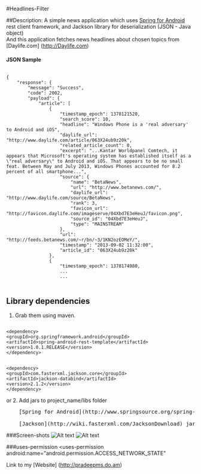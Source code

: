 #Headlines-Filter


##Description:
A simple news application which uses [Spring for Android](http://www.springsource.org/spring-android) rest client 
framework, and Jackson library for deserialization (JSON - Java object)<br />
And this application fetches news headlines about chosen topics from [Daylife.com] (http://Daylife.com)

#### JSON Sample
<pre>
<code>
{
    "response": {
        "message": "Success",
        "code": 2002,
        "payload": {
            "article": [
                {
                    "timestamp_epoch": 1378121520,
                    "search_score": 10,
                    "headline": "Windows Phone is a 'real adversary' to Android and iOS",
                    "daylife_url": "http://www.daylife.com/article/063X24ub9z20k",
                    "related_article_count": 0,
                    "excerpt": "...Kantar Worldpanel Comtech, it appears that Microsoft's operating system has established itself as a \"real adversary\" to Android and iOS. That appears to be no small feat. Between May and July 2013, Windows Phones accounted for 8.2 percent of all smartphone...",
                    "source": {
                        "name": "BetaNews",
                        "url": "http://www.betanews.com/",
                        "daylife_url": "http://www.daylife.com/source/BetaNews",
                        "rank": 3,
                        "favicon_url": "http://favicon.daylife.com/imageserve/04Xbd7E3eHeuJ/favicon.png",
                        "source_id": "04Xbd7E3eHeuJ",
                        "type": "MAINSTREAM"
                    },
                    "url": "http://feeds.betanews.com/~r/bn/~3/1KN2ozEOMeY/",
                    "timestamp": "2013-09-02 11:32:00",
                    "article_id": "063X24ub9z20k"
                },
                {
                    "timestamp_epoch": 1378174980,
                    ...
                    ...
</code>
</pre>

## Library dependencies
1. Grab them using maven.
<pre><code>
&lt;dependency&gt;
&lt;groupId&gt;org.springframework.android&lt;/groupId&gt;
&lt;artifactId&gt;spring-android-rest-template&lt;/artifactId&gt;
&lt;version&gt;1.0.1.RELEASE&lt;/version&gt;
&lt;/dependency&gt;
</code></pre>
<pre><code>
&lt;dependency&gt;
&lt;groupId&gt;com.fasterxml.jackson.core&lt;/groupId&gt;
&lt;artifactId&gt;jackson-databind&lt;/artifactId&gt;
&lt;version&gt;2.1.2&lt;/version&gt;
&lt;/dependency&gt;
</pre></code>
or
2. Add jars to project_name/libs folder <br />
<pre>
    [Spring for Android](http://www.springsource.org/spring-community-download) jar. <br />
    [Jackson](http://wiki.fasterxml.com/JacksonDownload) jar.
</pre>

###Screen-shots
![Alt text](http://pradeepms.do.am/GitHub-Images/news1.png "Headlines UI")
![Alt text](http://pradeepms.do.am/GitHub-Images/news2.png "Webkit UI")


###uses-permission
	<uses-permission android:name="android.permission.INTERNET"/>
	<uses-permission android:name="android.permission.ACCESS_NETWORK_STATE"
		      
Link to my [Website] (http://pradeepms.do.am)

